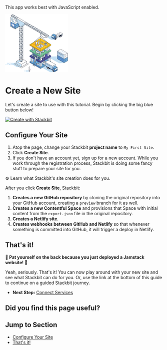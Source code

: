 This app works best with JavaScript enabled.



























![Stackbit](/docs/images/stackbit-crane-sm.png)

Create a New Site
=================

Let's create a site to use with this tutorial. Begin by clicking the big blue button below!

[![Create with Stackbit](https://assets.stackbit.com/badge/create-with-stackbit.svg)](https://stackbit.com/create?theme=https://github.com/stackbit-themes/universal-nextjs/)

<a href="#configure_your_site" class="hash-link"><span class="icon-copy"></span></a>Configure Your Site
-------------------------------------------------------------------------------------------------------

1.  Atop the page, change your Stackbit **project name** to `My First Site`.
2.  Click **Create Site**.
3.  If you don't have an account yet, sign up for a new account. While you work through the registration process, Stackbit is doing some fancy stuff to prepare your site for you.

⚙️ Learn what Stackbit's site creation does for you.  

After you click **Create Site**, Stackbit:

1.  **Creates a new GitHub repository** by cloning the original repository into your GitHub account, creating a `preview` branch for it as well.
2.  **Creates a new Contentful Space** and provisions that Space with initial content from the `export.json` file in the original repository.
3.  **Creates a Netlify site**.
4.  **Creates webhooks between GitHub and Netlify** so that whenever something is committed into GitHub, it will trigger a deploy in Netlify.

<a href="#that_s_it" class="hash-link"><span class="icon-copy"></span></a>That's it!
------------------------------------------------------------------------------------

**🎉 Pat yourself on the back because you just deployed a Jamstack website! 🎉**

Yeah, seriously. That's it! You can now play around with your new site and see what Stackbit can do for you. Or, use the link at the bottom of this guide to continue on a guided Stackbit journey.

  
  

-   **Next Step:** [Connect Services](/docs/getting-started/connect-services/)

Did you find this page useful?
------------------------------





Jump to Section
---------------

-   [Configure Your Site](#configure_your_site)
-   [That's it!](#that_s_it)











